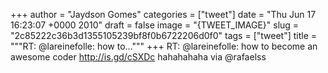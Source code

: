 
+++
author = "Jaydson Gomes"
categories = ["tweet"]
date = "Thu Jun 17 16:23:07 +0000 2010"
draft = false
image = "{TWEET_IMAGE}"
slug = "2c85222c36b3d1355105239bf8f0b6722206d0f0"
tags = ["tweet"]
title = """RT: @lareinefolle: how to..."""
+++
RT: @lareinefolle: how to become an awesome coder http://is.gd/cSXDc hahahahaha via @rafaelss
